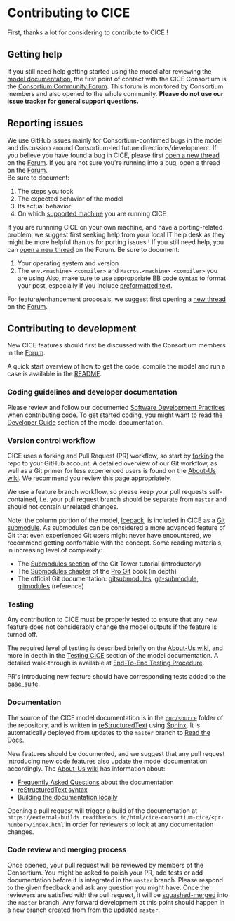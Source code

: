 # Contributing to CICE

First, thanks a lot for considering to contribute to CICE !

## Getting help
If you still need help getting started using the model afer reviewing the [model documentation][doc-running], the first point of contact with the CICE Consortium is the [Consortium Community Forum][forum]. 
This forum is monitored by Consortium members and also opened to the whole community.
**Please do not use our issue tracker for general support questions.**

[doc-running]: https://cice-consortium-cice.readthedocs.io/en/master/user_guide/ug_running.html
[forum]: https://xenforo.cgd.ucar.edu/cesm/forums/cice-consortium.146/

## Reporting issues
We use GitHub issues mainly for Consortium-confirmed bugs in the model and discussion around Consortium-led future directions/development.
If you believe you have found a bug in CICE, please first [open a new thread][new-thread] on the [Forum][forum].
If you are not sure you're running into a bug, open a thread on the [Forum][forum].  
Be sure to document:
1. The steps you took
2. The expected behavior of the model
3. Its actual behavior
4. On which [supported machine](/configuration/scripts/machines) you are running CICE

If you are runnning CICE on your own machine, and have a porting-related problem, we suggest first seeking help from your local IT help desk as they might be more helpful than us for porting issues !
If you still need help, you can [open a new thread][new-thread] on the Forum.
Be sure to document:
1. Your operating system and version
2. The `env.<machine>_<compiler>` and `Macros.<machine>_<compiler>` you are using
Also, make sure to use approppriate [BB code syntax][bb-code] to format your post, especially if you include [preformatted text][bb-code-code].


For feature/enhancement proposals, we suggest first opening a [new thread][new-thread] on the [Forum][discussion-board-wiki].

[new-thread]: https://xenforo.cgd.ucar.edu/cesm/forums/cice-consortium.146/post-thread
[discussion-board-wiki]: https://github.com/CICE-Consortium/About-Us/wiki/Contacting-the-Consortium#discussion-board
[bb-code]: https://xenforo.cgd.ucar.edu/cesm/help/bb-codes/
[bb-code-code]: https://xenforo.cgd.ucar.edu/cesm/help/bb-codes/#code

## Contributing to development
New CICE features should first be discussed with the Consortium members in the [Forum][forum]. 

A quick start overview of how to get the code, compile the model and run a case is available in the [README][quick-start].

[quick-start]: README.md#getting-started

### Coding guidelines and developer documentation
Please review and follow our documented [Software Development Practices][dev-practices] when contributing code. 
To get started coding, you might want to read the [Developer Guide][developer-guide] section of the model documentation.

[dev-practices]: https://github.com/CICE-Consortium/About-Us/wiki/Software-Development-Practices
[developer-guide]: https://cice-consortium-cice.readthedocs.io/en/master/developer_guide/index.html

### Version control workflow
CICE uses a forking and Pull Request (PR) workflow, so start by [forking][cice-fork] the repo to your GitHub account. 
A detailed overview of our Git workflow, as well as a Git primer for less experienced users is found on the [About-Us wiki][git-workflow].
We recommend you review this page appropriately.  

We use a feature branch workflow, so please keep your pull requests self-contained, i.e. your pull request branch should be separate from `master` and should not contain unrelated changes.  

Note: the column portion of the model, [Icepack][icepack], is included in CICE as a [Git submodule][wiki-submodule].
As submodules can be considered a more advanced feature of Git that even experienced Git users might never have encountered, we recommend getting confortable with the concept.
Some reading materials, in increasing level of complexity:
- The [Submodules section][git-tower] of the Git Tower tutorial (introductory)
- The [Submodules chapter][git-book-submodule] of the [Pro Git][pro-git] book (in depth)
- The official Git documentation: [gitsubmodules][gitsubmodules], [git-submodule][git-submodule], [gitmodules][gitmodules] (reference)

[cice-fork]: https://github.com/CICE-Consortium/CICE/fork
[git-workflow]: https://github.com/CICE-Consortium/About-Us/wiki/Git-Workflow-Guidance
[icepack]: https://github.com/CICE-Consortium/Icepack
[wiki-submodule]: https://github.com/CICE-Consortium/About-Us/wiki/Git-Workflow-Guidance#submodules
[git-book-submodule]: https://git-scm.com/book/en/v2/Git-Tools-Submodules
[pro-git]: https://git-scm.com/book/en/v2
[git-tower]: https://www.git-tower.com/learn/git/ebook/en/command-line/advanced-topics/submodules
[gitsubmodules]: https://git-scm.com/docs/gitsubmodules
[git-submodule]: https://git-scm.com/docs/git-submodule
[gitmodules]: https://git-scm.com/docs/gitmodules

### Testing
Any contribution to CICE must be properly tested to ensure that any new feature does not considerably change the model outputs if the feature is turned off.

The required level of testing is described briefly on the [About-Us wiki][req-testing], and more in depth in the [Testing CICE][doc-testing] section of the model documentation.
A detailed walk-through is available at [End-To-End Testing Procedure][end-to-end].  

PR's introducing new feature should have corresponding tests added to the [base_suite](configuration/scripts/tests/base_suite.ts).

[req-testing]: https://github.com/CICE-Consortium/About-Us/wiki/Software-Development-Practices#required-testing
[doc-testing]: https://cice-consortium-cice.readthedocs.io/en/master/user_guide/ug_testing.html
[end-to-end]: https://cice-consortium-cice.readthedocs.io/en/master/user_guide/ug_testing.html#end-to-end-testing-procedure

### Documentation
The source of the CICE model documentation is in the [`doc/source`](doc/source) folder of the repository, and is written in [reStructuredText][rst] using [Sphinx][sphinx].
It is automatically deployed from updates to the `master` branch to [Read the Docs][rtd].  

New features should be documented, and we suggest that any pull request introducing new code features also update the model documentation accordingly.
The [About-Us wiki][wiki-doc] has information about:
- [Frequently Asked Questions][faq] about the documentation
- [reStructuredText syntax][wiki-rst]
- [Building the documentation locally][wiki-local]

Opening a pull request will trigger a build of the documentation at `https://external-builds.readthedocs.io/html/cice-consortium-cice/<pr-number>/index.html` in order for reviewers to look at any documentation changes.

[rst]: https://docutils.sourceforge.io/rst.html
[sphinx]: http://www.sphinx-doc.org/en/master/
[rtd]: https://cice-consortium-cice.readthedocs.io/
[wiki-doc]: https://github.com/CICE-Consortium/About-Us/wiki/Documentation-Workflow-Guidance
[faq]: https://github.com/CICE-Consortium/About-Us/wiki/Documentation-Workflow-Guidance#faqs
[wiki-rst]: https://github.com/CICE-Consortium/About-Us/wiki/Documentation-Workflow-Guidance#editing-rst-files
[wiki-local]: https://github.com/CICE-Consortium/About-Us/wiki/Documentation-Workflow-Guidance#using-sphinx
[wiki-pr]: https://github.com/CICE-Consortium/About-Us/wiki/Documentation-Workflow-Guidance#push-changes-back-to-the-repository

### Code review and merging process
Once opened, your pull request will be reviewed by members of the Consortium. 
You might be asked to polish your PR, add tests or add documentation before it is integrated in the `master` branch.
Please respond to the given feedback and ask any question you might have.
Once the reviewers are satisfied with the pull request, it will be [squashed-merged][squash] into the `master` branch.
Any forward development at this point should happen in a new branch created from from the updated `master`.

[squash]: https://help.github.com/en/github/collaborating-with-issues-and-pull-requests/about-pull-request-merges#squash-and-merge-your-pull-request-commits